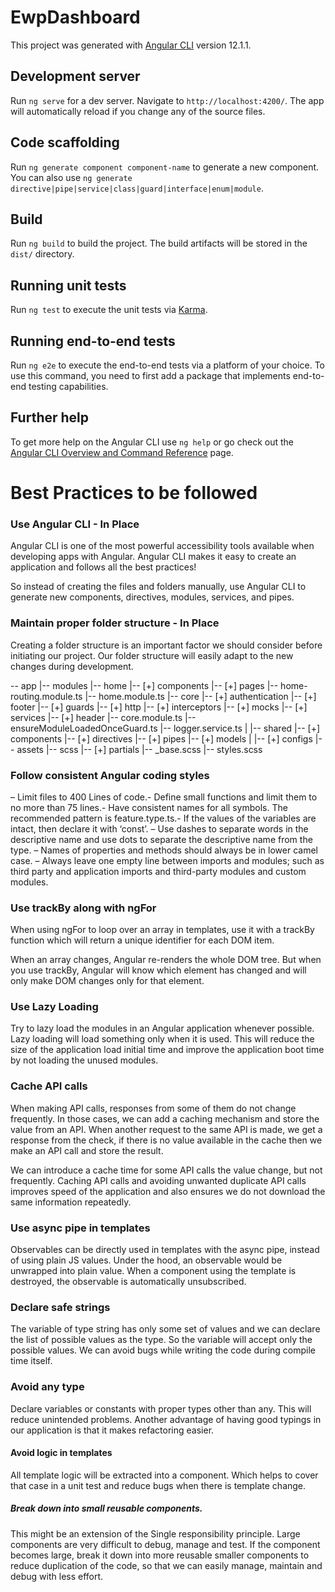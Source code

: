 # EwpDashboard

This project was generated with [Angular CLI](https://github.com/angular/angular-cli) version 12.1.1.

## Development server

Run `ng serve` for a dev server. Navigate to `http://localhost:4200/`. The app will automatically reload if you change any of the source files.

## Code scaffolding

Run `ng generate component component-name` to generate a new component. You can also use `ng generate directive|pipe|service|class|guard|interface|enum|module`.

## Build

Run `ng build` to build the project. The build artifacts will be stored in the `dist/` directory.

## Running unit tests

Run `ng test` to execute the unit tests via [Karma](https://karma-runner.github.io).

## Running end-to-end tests

Run `ng e2e` to execute the end-to-end tests via a platform of your choice. To use this command, you need to first add a package that implements end-to-end testing capabilities.

## Further help

To get more help on the Angular CLI use `ng help` or go check out the [Angular CLI Overview and Command Reference](https://angular.io/cli) page.

# Best Practices to be followed

### Use Angular CLI - In Place

Angular CLI is one of the most powerful accessibility tools available when developing apps with Angular. Angular CLI makes it easy to create an application and follows all the best practices!

So instead of creating the files and folders manually, use Angular CLI to generate new components, directives, modules, services, and pipes.

### Maintain proper folder structure - In Place

Creating a folder structure is an important factor we should consider before initiating our project. Our folder structure will easily adapt to the new changes during development.

-- app
|-- modules
|-- home
|-- [+] components
|-- [+] pages
|-- home-routing.module.ts
|-- home.module.ts
|-- core
|-- [+] authentication
|-- [+] footer
|-- [+] guards
|-- [+] http
|-- [+] interceptors
|-- [+] mocks
|-- [+] services
|-- [+] header
|-- core.module.ts
|-- ensureModuleLoadedOnceGuard.ts
|-- logger.service.ts
|
|-- shared
|-- [+] components
|-- [+] directives
|-- [+] pipes
|-- [+] models
|
|-- [+] configs
|-- assets
|-- scss
|-- [+] partials
|-- \_base.scss
|-- styles.scss

### Follow consistent Angular coding styles

– Limit files to 400 Lines of code.- Define small functions and limit them to no more than 75 lines.- Have consistent names for all symbols. The recommended pattern is feature.type.ts.- If the values of the variables are intact, then declare it with ‘const’.
– Use dashes to separate words in the descriptive name and use dots to separate the descriptive name from the type.
– Names of properties and methods should always be in lower camel case.
– Always leave one empty line between imports and modules; such as third party and application imports and third-party modules and custom modules.

### Use trackBy along with ngFor

When using ngFor to loop over an array in templates, use it with a trackBy function which will return a unique identifier for each DOM item.

When an array changes, Angular re-renders the whole DOM tree. But when you use trackBy, Angular will know which element has changed and will only make DOM changes only for that element.

### Use Lazy Loading

Try to lazy load the modules in an Angular application whenever possible. Lazy loading will load something only when it is used. This will reduce the size of the application load initial time and improve the application boot time by not loading the unused modules.

### Cache API calls

When making API calls, responses from some of them do not change frequently. In those cases, we can add a caching mechanism and store the value from an API. When another request to the same API is made, we get a response from the check, if there is no value available in the cache then we make an API call and store the result.

We can introduce a cache time for some API calls the value change, but not frequently. Caching API calls and avoiding unwanted duplicate API calls improves speed of the application and also ensures we do not download the same information repeatedly.

### Use async pipe in templates

Observables can be directly used in templates with the async pipe, instead of using plain JS values. Under the hood, an observable would be unwrapped into plain value. When a component using the template is destroyed, the observable is automatically unsubscribed.

### Declare safe strings

The variable of type string has only some set of values and we can declare the list of possible values as the type. So the variable will accept only the possible values. We can avoid bugs while writing the code during compile time itself.

### Avoid any type

Declare variables or constants with proper types other than any. This will reduce unintended problems. Another advantage of having good typings in our application is that it makes refactoring easier.

#### Avoid logic in templates

All template logic will be extracted into a component. Which helps to cover that case in a unit test and reduce bugs when there is template change.

##### Break down into small reusable components.

This might be an extension of the Single responsibility principle. Large components are very difficult to debug, manage and test. If the component becomes large, break it down into more reusable smaller components to reduce duplication of the code, so that we can easily manage, maintain and debug with less effort.
